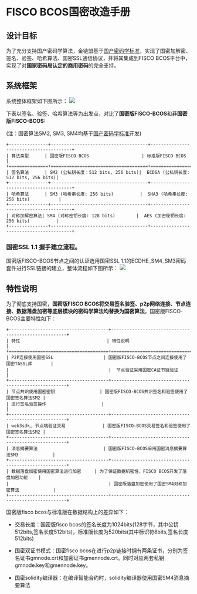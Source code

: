 

# FISCO BCOS国密改造手册

## 设计目标
  为了充分支持国产密码学算法，金链盟基于[国产密码学标准](http://www.gmbz.org.cn/main/bzlb.html)，实现了国密加解密、签名、验签、哈希算法、国密SSL通信协议，并将其集成到FISCO BCOS平台中，实现了对**国家密码局认定的商用密码**的完全支持。

## 系统框架
系统整体框架如下图所示：
![](../../../images/guomi/guomishakehand.png)


  下表以签名、验签、哈希算法等为出发点，对比了**国密版FISCO-BCOS**和**非国密版FISCO-BCOS:**

  (注：国密算法SM2, SM3, SM4均基于[国产密码学标准](http://www.gmbz.org.cn/main/bzlb.html)开发)

```eval_rst
+---------------+-------------------------------------+----------------------------------------+
| 算法类型      | 国密版FISCO BCOS                    | 标准版FISCO BCOS                       |
+===============+=====================================+========================================+
| 签名算法      | SM2 (公私钥长度：512 bits, 256 bits)|  ECDSA (公私钥长度: 512 bits, 256 bits)|
+---------------+-------------------------------------+----------------------------------------+
| 哈希算法      | SM3 (哈希串长度: 256 bits)          |  SHA3 (哈希串长度: 256 bits)           |
+---------------+-------------------------------------+----------------------------------------+
| 对称加解密算法| SM4 (对称密钥长度: 128 bits)        |  AES (加密秘钥长度: 256 bits)          |
+---------------+-------------------------------------+----------------------------------------+

```



### 国密SSL 1.1 握手建立流程。
国密版FISCO-BCOS节点之间的认证选用国密SSL 1.1的ECDHE_SM4_SM3密码套件进行SSL链接的建立，整体流程如下图所示：
![](../../../images/guomi/ssl1.png)
## 特性说明

为了彻底支持国密，**国密版FISCO BCOS将交易签名验签、p2p网络连接、节点连接、数据落盘加密等底层模块的密码学算法均替换为国密算法**，国密版FISCO-BCOS主要特性如下：

```eval_rst
+--------------------------------------+-----------------------------------------------------+
| 特性                                 | 特性说明                                            |
+======================================+=====================================================+
| P2P连接使用国密SSL                   | 国密版FISCO-BCOS节点之间连接使用了国密TASSL库       |
|                                      |  节点验证采用国密CA证书链验证                       |
+--------------------------------------+-----------------------------------------------------+
| 节点共识使用国密密钥                 | 国密版FISCO-BCOS共识签名和验签使用了国密签名算法SM2 |
| 进行签名验签操作                     |                                                     |
+--------------------------------------+-----------------------------------------------------+
| web3sdk, 节点端验证交易              | 国密版FISCO-BCOS交易签名和验签使用了国密签名算法SM2 |
+--------------------------------------+-----------------------------------------------------+
| 消息摘要算法                         | 国密版FISCO-BCOS采用国密消息摘要算法SM3             |
+--------------------------------------+-----------------------------------------------------+
| 数据落盘加密使用国密算法进行加密     | 为了保证数据机密性，FISCO BCOS开发了落盘加密功能    |
|                                      | 国密版落盘加密使用了国密SM4对称加密算法             |
+--------------------------------------+-----------------------------------------------------+

```
国密版fisco bcos与标准版在数据结构上的差异如下：

* 交易长度：国密版fisco bcos的签名长度为1024bits(128字节，其中公钥512bits,签名长度512bits)，标准版长度为520bits(其中标识符8bits,签名长度512bits)

* 国密双证书模式：国密fisco bcos在进行p2p链接时拥有两条证书，分别为签名证书gmnode.crt和加密证书gmennode.crt。同时对应两套私钥gmnode.key和gmennode.key。

* 国密solidity编译器：在编译智能合约时，solidity编译器使用国密SM4消息摘要算法

